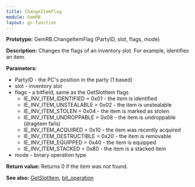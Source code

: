 ```yaml
---
title: ChangeItemFlag
module: GemRB
layout: gs-function
---
```


**Prototype:** GemRB.ChangeItemFlag (PartyID, slot, flags, mode)

**Description:** Changes the flags of an inventory slot. For example, 
identifies an item.

**Parameters:**
  * PartyID - the PC's position in the party (1 based)
  * slot    - inventory slot
  * flags   - a bitfield, same as the GetSlotItem flags
    * IE_INV_ITEM_IDENTIFIED    = 0x01 - the item is identified
    * IE_INV_ITEM_UNSTEALABLE   = 0x02 - the item is unstealable
    * IE_INV_ITEM_STOLEN        = 0x04 - the item is marked as stolen
    * IE_INV_ITEM_UNDROPPABLE   = 0x08 - the item is undroppable (dragitem fails)
    * IE_INV_ITEM_ACQUIRED      = 0x10 - the item was recently acquired
    * IE_INV_ITEM_DESTRUCTIBLE  = 0x20 - the item is removable
    * IE_INV_ITEM_EQUIPPED      = 0x40 - the item is equipped
    * IE_INV_ITEM_STACKED       = 0x80 - the item is a stacked item
  * mode    - binary operation type

**Return value:** Returns 0 if the item was not found.

**See also:** [GetSlotItem](GetSlotItem.md), [bit_operation](bit_operation.md)
